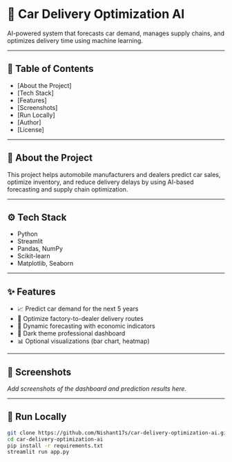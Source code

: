 # 🚗 Car Delivery Optimization AI

AI-powered system that forecasts car demand, manages supply chains, and optimizes delivery time using machine learning.

---

## 📌 Table of Contents
- [About the Project]
- [Tech Stack]
- [Features]
- [Screenshots]
- [Run Locally]
- [Author]
- [License]

---

## 📖 About the Project
This project helps automobile manufacturers and dealers predict car sales, optimize inventory, and reduce delivery delays by using AI-based forecasting and supply chain optimization.

---

## ⚙️ Tech Stack
- Python
- Streamlit
- Pandas, NumPy
- Scikit-learn
- Matplotlib, Seaborn

---

## ✨ Features
- 📈 Predict car demand for the next 5 years
- 🔗 Optimize factory-to-dealer delivery routes
- 🧠 Dynamic forecasting with economic indicators
- 🌙 Dark theme professional dashboard
- 📊 Optional visualizations (bar chart, heatmap)

---

## 📸 Screenshots
*Add screenshots of the dashboard and prediction results here.*

---

## 🏃 Run Locally
```bash
git clone https://github.com/Nishant17s/car-delivery-optimization-ai.git
cd car-delivery-optimization-ai
pip install -r requirements.txt
streamlit run app.py
